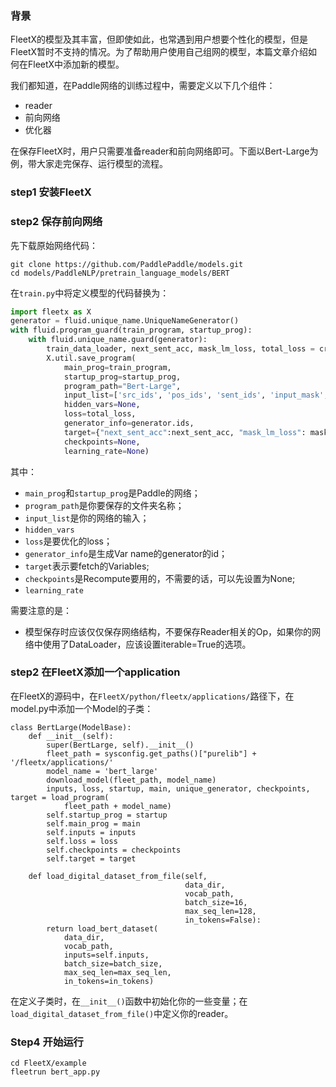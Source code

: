 ### 背景

FleetX的模型及其丰富，但即使如此，也常遇到用户想要个性化的模型，但是FleetX暂时不支持的情况。为了帮助用户使用自己组网的模型，本篇文章介绍如何在FleetX中添加新的模型。

我们都知道，在Paddle网络的训练过程中，需要定义以下几个组件：

- reader
- 前向网络
- 优化器

在保存FleetX时，用户只需要准备reader和前向网络即可。下面以Bert-Large为例，带大家走完保存、运行模型的流程。

### step1 安装FleetX

### step2 保存前向网络

先下载原始网络代码：
```
git clone https://github.com/PaddlePaddle/models.git
cd models/PaddleNLP/pretrain_language_models/BERT
```

在`train.py`中将定义模型的代码替换为：

```python
import fleetx as X
generator = fluid.unique_name.UniqueNameGenerator()
with fluid.program_guard(train_program, startup_prog):
    with fluid.unique_name.guard(generator):
        train_data_loader, next_sent_acc, mask_lm_loss, total_loss = create_model(bert_config=bert_config)
        X.util.save_program(
            main_prog=train_program,
            startup_prog=startup_prog,
            program_path="Bert-Large",
            input_list=['src_ids', 'pos_ids', 'sent_ids', 'input_mask', 'mask_label', 'mask_pos', 'labels'],
            hidden_vars=None,
            loss=total_loss,
            generator_info=generator.ids,
            target={"next_sent_acc":next_sent_acc, "mask_lm_loss": mask_lm_loss},
            checkpoints=None,
            learning_rate=None)
```

其中：
- `main_prog`和`startup_prog`是Paddle的网络；
- `program_path`是你要保存的文件夹名称；
- `input_list`是你的网络的输入；
- `hidden_vars`
- `loss`是要优化的loss；
- `generator_info`是生成Var name的generator的id；
- `target`表示要fetch的Variables;
- `checkpoints`是Recompute要用的，不需要的话，可以先设置为None;
- `learning_rate`

需要注意的是：
- 模型保存时应该仅仅保存网络结构，不要保存Reader相关的Op，如果你的网络中使用了DataLoader，应该设置iterable=True的选项。

### step2 在FleetX添加一个application

在FleetX的源码中，在`FleetX/python/fleetx/applications/`路径下，在model.py中添加一个Model的子类：

```
class BertLarge(ModelBase):
    def __init__(self):
        super(BertLarge, self).__init__()
        fleet_path = sysconfig.get_paths()["purelib"] + '/fleetx/applications/'
        model_name = 'bert_large'
        download_model(fleet_path, model_name)
        inputs, loss, startup, main, unique_generator, checkpoints, target = load_program(
            fleet_path + model_name)
        self.startup_prog = startup
        self.main_prog = main
        self.inputs = inputs
        self.loss = loss
        self.checkpoints = checkpoints
        self.target = target

    def load_digital_dataset_from_file(self,
                                       data_dir,
                                       vocab_path,
                                       batch_size=16,
                                       max_seq_len=128,
                                       in_tokens=False):
        return load_bert_dataset(
            data_dir,
            vocab_path,
            inputs=self.inputs,
            batch_size=batch_size,
            max_seq_len=max_seq_len,
            in_tokens=in_tokens)
```

在定义子类时，在`__init__()`函数中初始化你的一些变量；在`load_digital_dataset_from_file()`中定义你的reader。

### Step4 开始运行

```
cd FleetX/example
fleetrun bert_app.py
```
